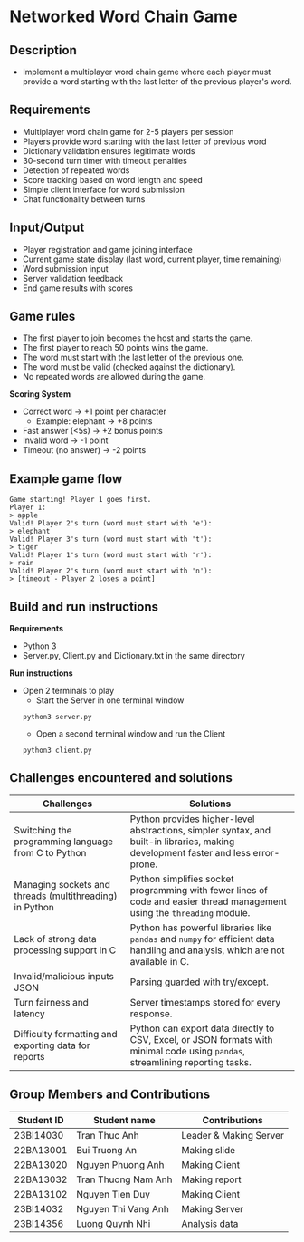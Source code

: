 # Networked Word Chain Game

## Description
- Implement a multiplayer word chain game where each player must provide a word starting with the last letter of the previous player's word.

## Requirements
- Multiplayer word chain game for 2-5 players per session
- Players provide word starting with the last letter of previous word
- Dictionary validation ensures legitimate words
- 30-second turn timer with timeout penalties
- Detection of repeated words
- Score tracking based on word length and speed
- Simple client interface for word submission
- Chat functionality between turns

## Input/Output
- Player registration and game joining interface
- Current game state display (last word, current player, time remaining)
- Word submission input
- Server validation feedback
- End game results with scores

## Game rules
- The first player to join becomes the host and starts the game.
- The first player to reach 50 points wins the game.
- The word must start with the last letter of the previous one.
- The word must be valid (checked against the dictionary).
- No repeated words are allowed during the game.

**Scoring System**
- Correct word → +1 point per character
    - Example: elephant → +8 points
- Fast answer (<5s) → +2 bonus points
- Invalid word → -1 point
- Timeout (no answer) → -2 points

## Example game flow
```
Game starting! Player 1 goes first.
Player 1:
> apple
Valid! Player 2's turn (word must start with 'e'):
> elephant
Valid! Player 3's turn (word must start with 't'):
> tiger
Valid! Player 1's turn (word must start with 'r'):
> rain
Valid! Player 2's turn (word must start with 'n'):
> [timeout - Player 2 loses a point]
```

## Build and run instructions

**Requirements**
- Python 3
- Server.py, Client.py and Dictionary.txt in the same directory

**Run instructions**
- Open 2 terminals to play
    - Start the Server in one terminal window
    ```
    python3 server.py
    ```
    - Open a second terminal window and run the Client
    ```
    python3 client.py
    ```


## Challenges encountered and solutions
| Challenges     | Solutions     
|----------------|--------------------|
| Switching the programming language from C to Python         | Python provides higher-level abstractions, simpler syntax, and built-in libraries, making development faster and less error-prone.      |
| Managing sockets and threads (multithreading) in Python          | Python simplifies socket programming with fewer lines of code and easier thread management using the `threading` module. |
| Lack of strong data processing support in C                      | Python has powerful libraries like `pandas` and `numpy` for efficient data handling and analysis, which are not available in C. |
| Invalid/malicious inputs	JSON | Parsing guarded with try/except. |
| Turn fairness and latency |	Server timestamps stored for every response.|
| Difficulty formatting and exporting data for reports             | Python can export data directly to CSV, Excel, or JSON formats with minimal code using `pandas`, streamlining reporting tasks. |

## Group Members and Contributions
| Student ID     | Student name       | Contributions       |
|----------------|--------------------|---------------------|
| 23BI14030      | Tran Thuc Anh      | Leader & Making Server|
| 22BA13001      | Bui Truong An      | Making slide   |
| 22BA13020      | Nguyen Phuong Anh  | Making Client    |
| 22BA13032      | Tran Thuong Nam Anh| Making report   |
| 22BA13102      | Nguyen Tien Duy    | Making Client  |
| 23BI14032      | Nguyen Thi Vang Anh| Making Server   |
| 23BI14356      | Luong Quynh Nhi    | Analysis data|